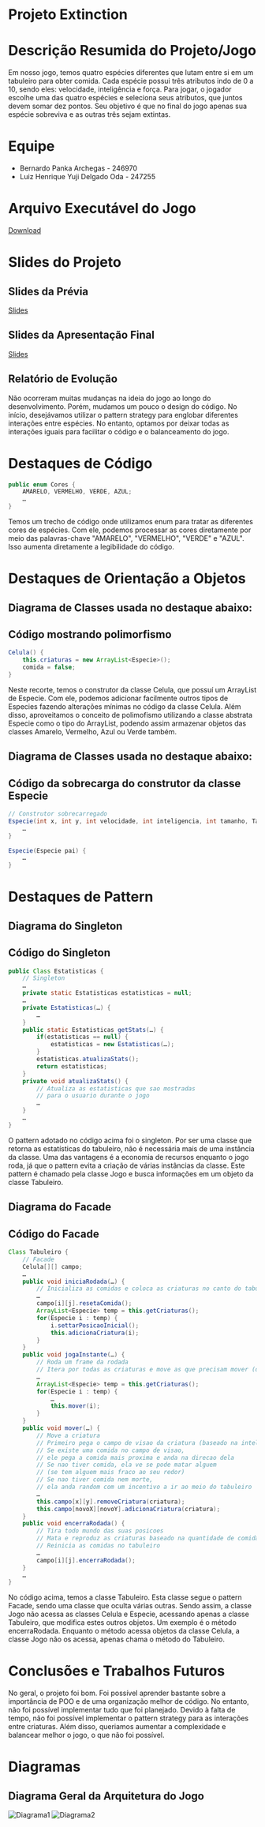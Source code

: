#  Projeto Extinction

# Descrição Resumida do Projeto/Jogo

Em nosso jogo, temos quatro espécies diferentes que lutam entre si em um tabuleiro para obter comida. Cada espécie possui três atributos indo de 0 a 10, sendo eles: velocidade, inteligência e força. Para jogar, o jogador escolhe uma das quatro espécies e seleciona seus atributos, que juntos devem somar dez pontos. Seu objetivo é que no final do jogo apenas sua espécie sobreviva e as outras três sejam extintas.

# Equipe
* Bernardo Panka Archegas - 246970
* Luiz Henrique Yuji Delgado Oda - 247255

# Arquivo Executável do Jogo

<a id="raw-url" href="https://raw.githubusercontent.com/Melhor-dupla-de-POO/Trabalho-Final/main/extinction.jar">Download</a>

# Slides do Projeto

## Slides da Prévia

[Slides](https://docs.google.com/presentation/d/1jbVQLHXSmoIzbXC1I0b6tI3u2GO_QiLP6dFZnplVF5k/edit#slide=id.g12eddf9782c_0_10)

## Slides da Apresentação Final

[Slides](https://docs.google.com/presentation/d/1HpqCt5N_N9NJoHFYNiT1HZXO-wRYFXCIIAiSLM9TnwM/edit#slide=id.g12029d56449_0_15)

## Relatório de Evolução

Não ocorreram muitas mudanças na ideia do jogo ao longo do desenvolvimento. Porém, mudamos um pouco o design do código. 
No início, desejávamos utilizar o pattern strategy para englobar diferentes interações entre espécies. 
No entanto, optamos por deixar todas as interações iguais para facilitar o código e o balanceamento do jogo.

# Destaques de Código

~~~java
public enum Cores {
	AMARELO, VERMELHO, VERDE, AZUL;
	…
}
~~~

Temos um trecho de código onde utilizamos enum para tratar as diferentes cores de espécies. Com ele, podemos processar as cores diretamente por meio das 
palavras-chave "AMARELO", "VERMELHO", "VERDE" e "AZUL". Isso aumenta diretamente a legibilidade do código.

# Destaques de Orientação a Objetos

## Diagrama de Classes usada no destaque abaixo:

## Código mostrando polimorfismo

~~~java
Celula() {
	this.criaturas = new ArrayList<Especie>();
	comida = false;
}
~~~

Neste recorte, temos o construtor da classe Celula, que possuí um ArrayList de Especie. 
Com ele, podemos adicionar facilmente outros tipos de Especies fazendo alterações mínimas no código da classe Celula. 
Além disso, aproveitamos o conceito de polimofismo utilizando a classe abstrata Especie como o tipo do ArrayList, podendo assim armazenar objetos 
das classes Amarelo, Vermelho, Azul ou Verde também.

## Diagrama de Classes usada no destaque abaixo:

## Código da sobrecarga do construtor da classe Especie

~~~java
// Construtor sobrecarregado
Especie(int x, int y, int velocidade, int inteligencia, int tamanho, Tabuleiro tabuleiro, Cores cor) {
	…
}
	
Especie(Especie pai) {		
	…
}
~~~

# Destaques de Pattern

## Diagrama do Singleton

## Código do Singleton

~~~java
public Class Estatisticas {
	// Singleton
	…
	private static Estatisticas estatisticas = null;
	…
	private Estatisticas(…) {
		…
	}
	public static Estatisticas getStats(…) {
		if(estatisticas == null) {
			estatisticas = new Estatisticas(…);
		}
		estatisticas.atualizaStats();
		return estatisticas;
	}
	private void atualizaStats() {
		// Atualiza as estatisticas que sao mostradas 
		// para o usuario durante o jogo
		…
	}
	…
}
~~~

O pattern adotado no código acima foi o singleton. 
Por ser uma classe que retorna as estatísticas do tabuleiro, não é necessária mais de uma instância da classe. 
Uma das vantagens é a economia de recursos enquanto o jogo roda, já que o pattern evita a criação de várias instâncias da classe. 
Este pattern é chamado pela classe Jogo e busca informações em um objeto da classe Tabuleiro.

## Diagrama do Facade

## Código do Facade

~~~java
Class Tabuleiro {
	// Facade
	Celula[][] campo;
	…
	public void iniciaRodada(…) {
		// Inicializa as comidas e coloca as criaturas no canto do tabuleiro
		…
		campo[i][j].resetaComida();
		ArrayList<Especie> temp = this.getCriaturas();
		for(Especie i : temp) {
			i.settarPosicaoInicial();
			this.adicionaCriatura(i);
		}
	}
	public void jogaInstante(…) {
		// Roda um frame da rodada
		// Itera por todas as criaturas e move as que precisam mover (depende da velocidade)
		…
		ArrayList<Especie> temp = this.getCriaturas();
		for(Especie i : temp) {
			…
			this.mover(i);
		}
	}
	public void mover(…) {
		// Move a criatura
		// Primeiro pega o campo de visao da criatura (baseado na inteligencia)
		// Se existe uma comida no campo de visao, 
		// ele pega a comida mais proxima e anda na direcao dela
		// Se nao tiver comida, ela ve se pode matar alguem 
		// (se tem alguem mais fraco ao seu redor)
		// Se nao tiver comida nem morte, 
		// ela anda random com um incentivo a ir ao meio do tabuleiro
		…
		this.campo[x][y].removeCriatura(criatura);
		this.campo[novoX][novoY].adicionaCriatura(criatura);
	}
	public void encerraRodada() {
		// Tira todo mundo das suas posicoes
		// Mata e reproduz as criaturas baseado na quantidade de comida
		// Reinicia as comidas no tabuleiro
		…
		campo[i][j].encerraRodada();
	}
	…
}
~~~

No código acima, temos a classe Tabuleiro. Esta classe segue o pattern Facade, sendo uma classe que oculta várias outras. 
Sendo assim, a classe Jogo não acessa as classes Celula e Especie, acessando apenas a classe Tabuleiro, que modifica estes outros objetos. 
Um exemplo é o método encerraRodada. Enquanto o método acessa objetos da classe Celula, a classe Jogo não os acessa, apenas chama o método do Tabuleiro.

# Conclusões e Trabalhos Futuros

No geral, o projeto foi bom. Foi possível aprender bastante sobre a importância de POO e de uma organização melhor de código. No entanto, não foi possível implementar tudo que foi planejado. 
Devido à falta de tempo, não foi possível implementar o pattern strategy para as interações entre criaturas. Além disso, queriamos aumentar a complexidade e balancear melhor o jogo, o que não foi possível.

# Diagramas

## Diagrama Geral da Arquitetura do Jogo

![Diagrama1](assets/Diagrama1.png)
![Diagrama2](assets/Diagrama2.png)

